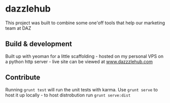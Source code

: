 # dazzlehub

This project was built to combine some one'off tools that help our marketing team at DAZ

## Build & development

Built up with yeoman for a little scaffolding - hosted on my personal VPS on a python http server - live site can be viewed at www.dazzzlehub.com

## Contribute

Running `grunt test` will run the unit tests with karma.  Use `grunt serve` to host it up locally - to host distrobution run `grunt serve:dist`

